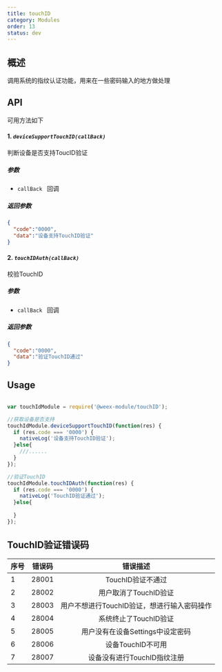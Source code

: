 ```yaml
---
title: touchID
category: Modules
order: 13
status: dev
---
```



概述
---

调用系统的指纹认证功能，用来在一些密码输入的地方做处理


API
---

可用方法如下

#### 1. ***`deviceSupportTouchID(callBack)`***

判断设备是否支持ToucID验证

##### 参数
  
* `callBack ` 回调

##### 返回参数
```json
{
  "code":"0000",
  "data":"设备支持TouchID验证"
}

```

#### 2. ***`touchIDAuth(callBack)`***

校验TouchID

##### 参数
  
* `callBack ` 回调

##### 返回参数
```json
{
  "code":"0000",
  "data":"验证TouchID通过"
}

```

Usage
---

```javascript

var touchIdModule = require('@weex-module/touchID');

//获取设备是否支持
touchIdModule.deviceSupportTouchID(function(res) {
  if (res.code === '0000') {
    nativeLog('设备支持TouchID验证');
  }else{
    ///......
  }
});

//验证TouchID
touchIdModule.touchIDAuth(function(res) {
  if (res.code === '0000') {
    nativeLog('TouchID验证通过');
  }else{
    
  }
});


```

TouchID验证错误码
---


|序号|错误码|错误描述|
|:---|:---:|:---:|
|1|28001|TouchID验证不通过|
|2|28002|用户取消了TouchID验证|
|3|28003|用户不想进行TouchID验证，想进行输入密码操作|
|4|28004|系统终止了TouchID验证|
|5|28005|用户没有在设备Settings中设定密码|
|6|28006|设备TouchID不可用|
|7|28007|设备没有进行TouchID指纹注册|
